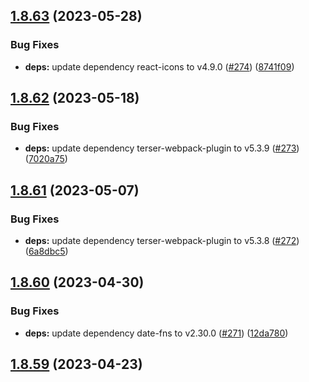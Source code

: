 ## [1.8.63](https://github.com/dds/bosabosa.org/compare/v1.8.62...v1.8.63) (2023-05-28)


### Bug Fixes

* **deps:** update dependency react-icons to v4.9.0 ([#274](https://github.com/dds/bosabosa.org/issues/274)) ([8741f09](https://github.com/dds/bosabosa.org/commit/8741f0986b9dbf2af019ab12c33760e2076b01bb))



## [1.8.62](https://github.com/dds/bosabosa.org/compare/v1.8.61...v1.8.62) (2023-05-18)


### Bug Fixes

* **deps:** update dependency terser-webpack-plugin to v5.3.9 ([#273](https://github.com/dds/bosabosa.org/issues/273)) ([7020a75](https://github.com/dds/bosabosa.org/commit/7020a752035d79fd07a4c45ddd9d95030e1b3c29))



## [1.8.61](https://github.com/dds/bosabosa.org/compare/v1.8.60...v1.8.61) (2023-05-07)


### Bug Fixes

* **deps:** update dependency terser-webpack-plugin to v5.3.8 ([#272](https://github.com/dds/bosabosa.org/issues/272)) ([6a8dbc5](https://github.com/dds/bosabosa.org/commit/6a8dbc5da588bfb538a9c5465ac6307e44885727))



## [1.8.60](https://github.com/dds/bosabosa.org/compare/v1.8.59...v1.8.60) (2023-04-30)


### Bug Fixes

* **deps:** update dependency date-fns to v2.30.0 ([#271](https://github.com/dds/bosabosa.org/issues/271)) ([12da780](https://github.com/dds/bosabosa.org/commit/12da78078c566d233154aaa8429bb89ea8e51907))



## [1.8.59](https://github.com/dds/bosabosa.org/compare/v1.8.58...v1.8.59) (2023-04-23)



